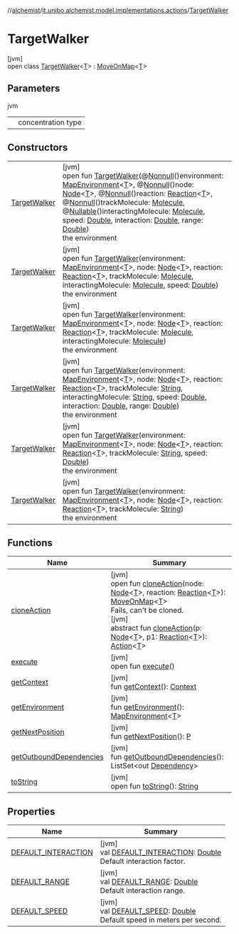 //[alchemist](../../../index.md)/[it.unibo.alchemist.model.implementations.actions](../index.md)/[TargetWalker](index.md)

# TargetWalker

[jvm]\
open class [TargetWalker](index.md)<[T](index.md)> : [MoveOnMap](../-move-on-map/index.md)<[T](https://docs.oracle.com/javase/8/docs/api/java/lang/Iterable.html)>

## Parameters

jvm

| | |
|---|---|
| <T> | concentration type |

## Constructors

| | |
|---|---|
| [TargetWalker](-target-walker.md) | [jvm]<br>open fun [TargetWalker](-target-walker.md)(@[Nonnull](https://docs.oracle.com/javase/8/docs/api/javax/annotation/Nonnull.html)()environment: [MapEnvironment](../../it.unibo.alchemist.model.interfaces/-map-environment/index.md)<[T](https://docs.oracle.com/javase/8/docs/api/java/lang/Iterable.html)>, @[Nonnull](https://docs.oracle.com/javase/8/docs/api/javax/annotation/Nonnull.html)()node: [Node](../../it.unibo.alchemist.model.interfaces/-node/index.md)<[T](https://docs.oracle.com/javase/8/docs/api/java/lang/Iterable.html)>, @[Nonnull](https://docs.oracle.com/javase/8/docs/api/javax/annotation/Nonnull.html)()reaction: [Reaction](../../it.unibo.alchemist.model.interfaces/-reaction/index.md)<[T](https://docs.oracle.com/javase/8/docs/api/java/lang/Iterable.html)>, @[Nonnull](https://docs.oracle.com/javase/8/docs/api/javax/annotation/Nonnull.html)()trackMolecule: [Molecule](../../it.unibo.alchemist.model.interfaces/-molecule/index.md), @[Nullable](https://docs.oracle.com/javase/8/docs/api/javax/annotation/Nullable.html)()interactingMolecule: [Molecule](../../it.unibo.alchemist.model.interfaces/-molecule/index.md), speed: [Double](https://kotlinlang.org/api/latest/jvm/stdlib/kotlin/-double/index.html), interaction: [Double](https://kotlinlang.org/api/latest/jvm/stdlib/kotlin/-double/index.html), range: [Double](https://kotlinlang.org/api/latest/jvm/stdlib/kotlin/-double/index.html))<br>the environment |
| [TargetWalker](-target-walker.md) | [jvm]<br>open fun [TargetWalker](-target-walker.md)(environment: [MapEnvironment](../../it.unibo.alchemist.model.interfaces/-map-environment/index.md)<[T](https://docs.oracle.com/javase/8/docs/api/java/lang/Iterable.html)>, node: [Node](../../it.unibo.alchemist.model.interfaces/-node/index.md)<[T](https://docs.oracle.com/javase/8/docs/api/java/lang/Iterable.html)>, reaction: [Reaction](../../it.unibo.alchemist.model.interfaces/-reaction/index.md)<[T](https://docs.oracle.com/javase/8/docs/api/java/lang/Iterable.html)>, trackMolecule: [Molecule](../../it.unibo.alchemist.model.interfaces/-molecule/index.md), interactingMolecule: [Molecule](../../it.unibo.alchemist.model.interfaces/-molecule/index.md), speed: [Double](https://kotlinlang.org/api/latest/jvm/stdlib/kotlin/-double/index.html))<br>the environment |
| [TargetWalker](-target-walker.md) | [jvm]<br>open fun [TargetWalker](-target-walker.md)(environment: [MapEnvironment](../../it.unibo.alchemist.model.interfaces/-map-environment/index.md)<[T](https://docs.oracle.com/javase/8/docs/api/java/lang/Iterable.html)>, node: [Node](../../it.unibo.alchemist.model.interfaces/-node/index.md)<[T](https://docs.oracle.com/javase/8/docs/api/java/lang/Iterable.html)>, reaction: [Reaction](../../it.unibo.alchemist.model.interfaces/-reaction/index.md)<[T](https://docs.oracle.com/javase/8/docs/api/java/lang/Iterable.html)>, trackMolecule: [Molecule](../../it.unibo.alchemist.model.interfaces/-molecule/index.md), interactingMolecule: [Molecule](../../it.unibo.alchemist.model.interfaces/-molecule/index.md))<br>the environment |
| [TargetWalker](-target-walker.md) | [jvm]<br>open fun [TargetWalker](-target-walker.md)(environment: [MapEnvironment](../../it.unibo.alchemist.model.interfaces/-map-environment/index.md)<[T](https://docs.oracle.com/javase/8/docs/api/java/lang/Iterable.html)>, node: [Node](../../it.unibo.alchemist.model.interfaces/-node/index.md)<[T](https://docs.oracle.com/javase/8/docs/api/java/lang/Iterable.html)>, reaction: [Reaction](../../it.unibo.alchemist.model.interfaces/-reaction/index.md)<[T](https://docs.oracle.com/javase/8/docs/api/java/lang/Iterable.html)>, trackMolecule: [String](https://docs.oracle.com/javase/8/docs/api/java/lang/String.html), interactingMolecule: [String](https://docs.oracle.com/javase/8/docs/api/java/lang/String.html), speed: [Double](https://kotlinlang.org/api/latest/jvm/stdlib/kotlin/-double/index.html), interaction: [Double](https://kotlinlang.org/api/latest/jvm/stdlib/kotlin/-double/index.html), range: [Double](https://kotlinlang.org/api/latest/jvm/stdlib/kotlin/-double/index.html))<br>the environment |
| [TargetWalker](-target-walker.md) | [jvm]<br>open fun [TargetWalker](-target-walker.md)(environment: [MapEnvironment](../../it.unibo.alchemist.model.interfaces/-map-environment/index.md)<[T](https://docs.oracle.com/javase/8/docs/api/java/lang/Iterable.html)>, node: [Node](../../it.unibo.alchemist.model.interfaces/-node/index.md)<[T](https://docs.oracle.com/javase/8/docs/api/java/lang/Iterable.html)>, reaction: [Reaction](../../it.unibo.alchemist.model.interfaces/-reaction/index.md)<[T](https://docs.oracle.com/javase/8/docs/api/java/lang/Iterable.html)>, trackMolecule: [String](https://docs.oracle.com/javase/8/docs/api/java/lang/String.html), speed: [Double](https://kotlinlang.org/api/latest/jvm/stdlib/kotlin/-double/index.html))<br>the environment |
| [TargetWalker](-target-walker.md) | [jvm]<br>open fun [TargetWalker](-target-walker.md)(environment: [MapEnvironment](../../it.unibo.alchemist.model.interfaces/-map-environment/index.md)<[T](https://docs.oracle.com/javase/8/docs/api/java/lang/Iterable.html)>, node: [Node](../../it.unibo.alchemist.model.interfaces/-node/index.md)<[T](https://docs.oracle.com/javase/8/docs/api/java/lang/Iterable.html)>, reaction: [Reaction](../../it.unibo.alchemist.model.interfaces/-reaction/index.md)<[T](https://docs.oracle.com/javase/8/docs/api/java/lang/Iterable.html)>, trackMolecule: [String](https://docs.oracle.com/javase/8/docs/api/java/lang/String.html))<br>the environment |

## Functions

| Name | Summary |
|---|---|
| [cloneAction](../-move-on-map/clone-action.md) | [jvm]<br>open fun [cloneAction](../-move-on-map/clone-action.md)(node: [Node](../../it.unibo.alchemist.model.interfaces/-node/index.md)<[T](https://docs.oracle.com/javase/8/docs/api/java/lang/Iterable.html)>, reaction: [Reaction](../../it.unibo.alchemist.model.interfaces/-reaction/index.md)<[T](https://docs.oracle.com/javase/8/docs/api/java/lang/Iterable.html)>): [MoveOnMap](../-move-on-map/index.md)<[T](https://docs.oracle.com/javase/8/docs/api/java/lang/Iterable.html)><br>Fails, can't be cloned.<br>[jvm]<br>abstract fun [cloneAction](../../it.unibo.alchemist.model.interfaces/-action/clone-action.md)(p: [Node](../../it.unibo.alchemist.model.interfaces/-node/index.md)<[T](https://docs.oracle.com/javase/8/docs/api/java/lang/Iterable.html)>, p1: [Reaction](../../it.unibo.alchemist.model.interfaces/-reaction/index.md)<[T](https://docs.oracle.com/javase/8/docs/api/java/lang/Iterable.html)>): [Action](../../it.unibo.alchemist.model.interfaces/-action/index.md)<[T](https://docs.oracle.com/javase/8/docs/api/java/lang/Iterable.html)> |
| [execute](../-abstract-move-node/execute.md) | [jvm]<br>open fun [execute](../-abstract-move-node/execute.md)() |
| [getContext](../-abstract-move-node/get-context.md) | [jvm]<br>fun [getContext](../-abstract-move-node/get-context.md)(): [Context](../../it.unibo.alchemist.model.interfaces/-context/index.md) |
| [getEnvironment](../-move-on-map/get-environment.md) | [jvm]<br>fun [getEnvironment](../-move-on-map/get-environment.md)(): [MapEnvironment](../../it.unibo.alchemist.model.interfaces/-map-environment/index.md)<[T](https://docs.oracle.com/javase/8/docs/api/java/lang/Iterable.html)> |
| [getNextPosition](../-abstract-configurable-move-node/get-next-position.md) | [jvm]<br>fun [getNextPosition](../-abstract-configurable-move-node/get-next-position.md)(): [P](../../it.unibo.alchemist.model.interfaces/-timed-route/index.md) |
| [getOutboundDependencies](../-abstract-action/get-outbound-dependencies.md) | [jvm]<br>fun [getOutboundDependencies](../-abstract-action/get-outbound-dependencies.md)(): ListSet<out [Dependency](../../it.unibo.alchemist.model.interfaces/-dependency/index.md)> |
| [toString](../-abstract-action/to-string.md) | [jvm]<br>open fun [toString](../-abstract-action/to-string.md)(): [String](https://docs.oracle.com/javase/8/docs/api/java/lang/String.html) |

## Properties

| Name | Summary |
|---|---|
| [DEFAULT_INTERACTION](-d-e-f-a-u-l-t_-i-n-t-e-r-a-c-t-i-o-n.md) | [jvm]<br>val [DEFAULT_INTERACTION](-d-e-f-a-u-l-t_-i-n-t-e-r-a-c-t-i-o-n.md): [Double](https://kotlinlang.org/api/latest/jvm/stdlib/kotlin/-double/index.html)<br>Default interaction factor. |
| [DEFAULT_RANGE](-d-e-f-a-u-l-t_-r-a-n-g-e.md) | [jvm]<br>val [DEFAULT_RANGE](-d-e-f-a-u-l-t_-r-a-n-g-e.md): [Double](https://kotlinlang.org/api/latest/jvm/stdlib/kotlin/-double/index.html)<br>Default interaction range. |
| [DEFAULT_SPEED](-d-e-f-a-u-l-t_-s-p-e-e-d.md) | [jvm]<br>val [DEFAULT_SPEED](-d-e-f-a-u-l-t_-s-p-e-e-d.md): [Double](https://kotlinlang.org/api/latest/jvm/stdlib/kotlin/-double/index.html)<br>Default speed in meters per second. |
